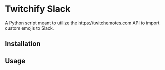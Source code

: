 # Twitchify Slack

A Python script meant to utilize the https://twitchemotes.com API to import custom emojis to Slack.

## Installation

## Usage